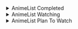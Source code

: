 <details>
    <summary align="left">AnimeList Completed</summary>
    <!-- MAL_ANIME_COMPLETED:start -->

<img height="200px" width="150px" title="5-toubun no Hanayome" src="https://cdn.myanimelist.net/images/anime/1819/97947.jpg?s=b20eecd15489b37027fc442e039ab603"> <img height="200px" width="150px" title="5-toubun no Hanayome ∬" src="https://cdn.myanimelist.net/images/anime/1775/109514.jpg?s=8659b1f06c2b4ee7d50d8bf9c433dea8"> <img height="200px" width="150px" title="Adachi to Shimamura" src="https://cdn.myanimelist.net/images/anime/1649/109056.jpg?s=08b15169790bcf7d4313c75d93522bde"> <img height="200px" width="150px" title="Arifureta Shokugyou de Sekai Saikyou" src="https://cdn.myanimelist.net/images/anime/1776/97682.jpg?s=e4083aafc6a198485dc0f40ec0981919"> <img height="200px" width="150px" title="Asagao to Kase-san." src="https://cdn.myanimelist.net/images/anime/1578/94205.jpg?s=45c7fd4ac7d795db7b91ceb34d36e7b5"> <img height="200px" width="150px" title="Bakemonogatari" src="https://cdn.myanimelist.net/images/anime/11/75274.jpg?s=9a41fef3ec70b47cd603d3495dec5735"> <img height="200px" width="150px" title="Blend S" src="https://cdn.myanimelist.net/images/anime/6/88286.jpg?s=433abf38926f5ca3fe58aa29fd7cc093"> <img height="200px" width="150px" title="Boku no Hero Academia" src="https://cdn.myanimelist.net/images/anime/10/78745.jpg?s=844d9959a2cfbc60de12c138ca2837b9"> <img height="200px" width="150px" title="Boku no Hero Academia 2nd Season" src="https://cdn.myanimelist.net/images/anime/12/85221.jpg?s=d65251d6fb3c8aea81b25cafeeea52ee"> <img height="200px" width="150px" title="Busou Shoujo Machiavellianism" src="https://cdn.myanimelist.net/images/anime/3/83995.jpg?s=719693ac8fd0d1f0cf729fc19f461af5"> <img height="200px" width="150px" title="Charlotte" src="https://cdn.myanimelist.net/images/anime/12/74683.jpg?s=b5745538e638a8d9a2ae788c66772f2d"> <img height="200px" width="150px" title="Charlotte: Tsuyoimono-tachi" src="https://cdn.myanimelist.net/images/anime/1709/98068.jpg?s=6ac52285d68e65af64bd39424990e369"> <img height="200px" width="150px" title="Cheat Kusushi no Slow Life: Isekai ni Tsukurou Drugstore" src="https://cdn.myanimelist.net/images/anime/1787/115817.jpg?s=2c686bec62f10f839bdbd406c2f50c15"> <img height="200px" width="150px" title="Citrus" src="https://cdn.myanimelist.net/images/anime/11/89985.jpg?s=7309b487f6a94d813fb479449cc7da95"> <img height="200px" width="150px" title="Date A Bullet: Dead or Bullet" src="https://cdn.myanimelist.net/images/anime/1984/108425.jpg?s=844c73fbac5df509be367baf6fd0cf4b"> <img height="200px" width="150px" title="Date A Bullet: Nightmare or Queen" src="https://cdn.myanimelist.net/images/anime/1002/108424.jpg?s=042df5edc96a2ce0403c1e7cce004652"> <img height="200px" width="150px" title="Date A Live" src="https://cdn.myanimelist.net/images/anime/13/44844.jpg?s=04daa99a641453debae5c8c46bff0e2c"> <img height="200px" width="150px" title="Date A Live II" src="https://cdn.myanimelist.net/images/anime/5/76003.jpg?s=d660622365ba8779347622c63904dee0"> <img height="200px" width="150px" title="Date A Live III" src="https://cdn.myanimelist.net/images/anime/1055/100468.jpg?s=cb65ee4740399152b1420699326b8c52"> <img height="200px" width="150px" title="Death March kara Hajimaru Isekai Kyousoukyoku" src="https://cdn.myanimelist.net/images/anime/4/88911.jpg?s=74f873b59a43a324ffc735ddef587692"> <img height="200px" width="150px" title="Domestic na Kanojo" src="https://cdn.myanimelist.net/images/anime/1021/95670.jpg?s=2db9075f215390c27e37c3ca52117136"> <img height="200px" width="150px" title="Dr. Stone" src="https://cdn.myanimelist.net/images/anime/1613/102576.jpg?s=714df8b10122b48bc88d649c2684508a"> <img height="200px" width="150px" title="Dr. Stone: Stone Wars" src="https://cdn.myanimelist.net/images/anime/1711/110614.jpg?s=2114fd5a44377f2d0c2ca3e2de428455"> <img height="200px" width="150px" title="Eromanga-sensei" src="https://cdn.myanimelist.net/images/anime/2/86468.jpg?s=6a66e1e8adb21ec08a76f70b10bbe7a8"> <img height="200px" width="150px" title="Fate/stay night" src="https://cdn.myanimelist.net/images/anime/4/30327.jpg?s=8f5c4ced9ea652842a7c052d1569a94d"> <img height="200px" width="150px" title="Fate/stay night: Unlimited Blade Works" src="https://cdn.myanimelist.net/images/anime/12/67333.jpg?s=9b3eb65e9a772a70fbd87da941d77772"> <img height="200px" width="150px" title="Fate/stay night: Unlimited Blade Works 2nd Season" src="https://cdn.myanimelist.net/images/anime/11/72863.jpg?s=1b59e6a64d78b1ab3ed6f285b0a5ce5c"> <img height="200px" width="150px" title="Fate/stay night: Unlimited Blade Works 2nd Season - Sunny Day" src="https://cdn.myanimelist.net/images/anime/4/75684.jpg?s=fa0cdc2bac0dc2696a84e7658c335dac"> <img height="200px" width="150px" title="Fate/Zero" src="https://cdn.myanimelist.net/images/anime/1887/117644.jpg?s=bedb1c317f00a4c95b7efa274522a635"> <img height="200px" width="150px" title="Fate/Zero 2nd Season" src="https://cdn.myanimelist.net/images/anime/1522/117645.jpg?s=4c1cc9e7bf2a6ccf397ae7adafb258c2"> <img height="200px" width="150px" title="Fuuka" src="https://cdn.myanimelist.net/images/anime/8/83735.jpg?s=844a40583c4c521d98f71f97e2622b34"> <img height="200px" width="150px" title="Gakusen Toshi Asterisk" src="https://cdn.myanimelist.net/images/anime/5/76034.jpg?s=528d654cd0538d2feb972d51891d4a6b"> <img height="200px" width="150px" title="Gakusen Toshi Asterisk 2nd Season" src="https://cdn.myanimelist.net/images/anime/11/79107.jpg?s=038a85387813b15879d8530795ab8f8f"> <img height="200px" width="150px" title="Gamers!" src="https://cdn.myanimelist.net/images/anime/4/86828.jpg?s=4b079c3f1ba63962d4dbc29eb80620cb"> <img height="200px" width="150px" title="Genjitsu Shugi Yuusha no Oukoku Saikenki" src="https://cdn.myanimelist.net/images/anime/1297/118764.jpg?s=4b684190e5c036953fb5dcaf3d5774bf"> <img height="200px" width="150px" title="Haiyore! Nyaruko-san" src="https://cdn.myanimelist.net/images/anime/6/49081.jpg?s=8facc6c78958c96072a127f471df6149"> <img height="200px" width="150px" title="Hanayamata" src="https://cdn.myanimelist.net/images/anime/1963/90831.jpg?s=b4b1645bbbc0f178948d860696e8e46a"> <img height="200px" width="150px" title="Hataraku Maou-sama!" src="https://cdn.myanimelist.net/images/anime/3/50177.jpg?s=535256d598af49f37e9347402388b2c9"> <img height="200px" width="150px" title="Hello World" src="https://cdn.myanimelist.net/images/anime/1147/112650.jpg?s=eb5af7c55864a0c0dfced858246e5123"> <img height="200px" width="150px" title="Hige wo Soru. Soshite Joshikousei wo Hirou." src="https://cdn.myanimelist.net/images/anime/1146/113477.jpg?s=67bbef4f5ffa602bec9bacb47c4e4861"> <img height="200px" width="150px" title="Horimiya" src="https://cdn.myanimelist.net/images/anime/1695/111486.jpg?s=09bb0aa26d6a24eaee2f2cc4b1971830"> <img height="200px" width="150px" title="Ijiranaide, Nagatoro-san" src="https://cdn.myanimelist.net/images/anime/1900/110097.jpg?s=d41ba2f8430722f17061ae4244c24049"> <img height="200px" width="150px" title="Imouto sae Ireba Ii." src="https://cdn.myanimelist.net/images/anime/10/88472.jpg?s=5cd84b8c09ae4f1e8b856e465bfaf4a3"> <img height="200px" width="150px" title="Inugami-san to Nekoyama-san" src="https://cdn.myanimelist.net/images/anime/4/61921.jpg?s=4378f5b2a1ab7032aabcd9219f8b05ca"> <img height="200px" width="150px" title="Irozuku Sekai no Ashita kara" src="https://cdn.myanimelist.net/images/anime/1424/93855.jpg?s=428b7019c7218435f1974893d20cd5e7"> <img height="200px" width="150px" title="IS: Infinite Stratos" src="https://cdn.myanimelist.net/images/anime/3/74045.jpg?s=697811a02c444d4e52f61e8cd91bcf67"> <img height="200px" width="150px" title="Isekai Maou to Shoukan Shoujo no Dorei Majutsu" src="https://cdn.myanimelist.net/images/anime/1649/93412.jpg?s=82850eb04bdb0a2c3ee66227d6b3e018"> <img height="200px" width="150px" title="Isekai Maou to Shoukan Shoujo no Dorei Majutsu Ω" src="https://cdn.myanimelist.net/images/anime/1011/113703.jpg?s=3387d5df2403b7d2f22a3535e234ec72"> <img height="200px" width="150px" title="Isekai Quartet" src="https://cdn.myanimelist.net/images/anime/1965/99667.jpg?s=bce8b19851cc7da90ee7c4699272d6bb"> <img height="200px" width="150px" title="Isekai Quartet 2" src="https://cdn.myanimelist.net/images/anime/1030/103383.jpg?s=74eebe7c83d5f8f8812a40f9b669c271"> <img height="200px" width="150px" title="Isekai wa Smartphone to Tomo ni." src="https://cdn.myanimelist.net/images/anime/7/86794.jpg?s=93ededca52d6778609b29e05db4e4546"> <img height="200px" width="150px" title="Itsudatte Bokura no Koi wa 10 cm Datta." src="https://cdn.myanimelist.net/images/anime/2/89554.jpg?s=3c0492f7dd92d04770ec70beb126c78c"> <img height="200px" width="150px" title="Jaku-Chara Tomozaki-kun" src="https://cdn.myanimelist.net/images/anime/1120/109232.jpg?s=d3e034f193e106aea21c7bb6622621a3"> <img height="200px" width="150px" title="Jujutsu Kaisen (TV)" src="https://cdn.myanimelist.net/images/anime/1171/109222.jpg?s=31d8a72519f9121c6154b9cb4e45eed1"> <img height="200px" width="150px" title="K-On!" src="https://cdn.myanimelist.net/images/anime/10/76120.jpg?s=50e4151a139ccedc2bd2d4898b5ce65e"> <img height="200px" width="150px" title="K-On! Movie" src="https://cdn.myanimelist.net/images/anime/5/76233.jpg?s=873526cd46d303fc464226a65d43a2a3"> <img height="200px" width="150px" title="K-On!!" src="https://cdn.myanimelist.net/images/anime/12/76121.jpg?s=7559882cefb114354f2614d9ae4dc996"> <img height="200px" width="150px" title="K-On!!: Keikaku!" src="https://cdn.myanimelist.net/images/anime/7/26965.jpg?s=47fa857f749c8a872ba10dfb2fa9c521"> <img height="200px" width="150px" title="Kaguya-sama wa Kokurasetai: Tensai-tachi no Renai Zunousen" src="https://cdn.myanimelist.net/images/anime/1295/106551.jpg?s=00fc498ed478611aa4320af9e8015c69"> <img height="200px" width="150px" title="Kaguya-sama wa Kokurasetai: Tensai-tachi no Renai Zunousen OVA" src="https://cdn.myanimelist.net/images/anime/1027/115055.jpg?s=460cc9703effd2dc6b0ca7ef5dda7788"> <img height="200px" width="150px" title="Kaguya-sama wa Kokurasetai? Tensai-tachi no Renai Zunousen" src="https://cdn.myanimelist.net/images/anime/1764/106659.jpg?s=9665deb49b34edcd7e6e47620b73d1b3"> <img height="200px" width="150px" title="Kaifuku Jutsushi no Yarinaoshi" src="https://cdn.myanimelist.net/images/anime/1301/110018.jpg?s=c338fab9054ef91b77f5a414184b4cae"> <img height="200px" width="150px" title="Kanojo mo Kanojo" src="https://cdn.myanimelist.net/images/anime/1713/117119.jpg?s=aa54bd74617defd801450aee849e06f5"> <img height="200px" width="150px" title="Kanojo, Okarishimasu" src="https://cdn.myanimelist.net/images/anime/1485/107693.jpg?s=34e510c2c89cedeb2c0b1d2acd62c6c2"> <img height="200px" width="150px" title="Kenja no Mago" src="https://cdn.myanimelist.net/images/anime/1261/100452.jpg?s=ec543ce51a43ea85562254dae66c3ede"> <img height="200px" width="150px" title="Kimi no Na wa." src="https://cdn.myanimelist.net/images/anime/5/87048.jpg?s=6229957bf0186372369774708d38e1c8"> <img height="200px" width="150px" title="Kishuku Gakkou no Juliet" src="https://cdn.myanimelist.net/images/anime/1908/93416.jpg?s=486ac665e7e28b935059e0f189fdf205"> <img height="200px" width="150px" title="Kiss x Sis (TV)" src="https://cdn.myanimelist.net/images/anime/1660/121553.jpg?s=f9c4a7fa751051fe16e684cb46ce762d"> <img height="200px" width="150px" title="Kizumonogatari I: Tekketsu-hen" src="https://cdn.myanimelist.net/images/anime/1783/112810.jpg?s=691baf71e4b74e317b354bf62d840f49"> <img height="200px" width="150px" title="Kizumonogatari II: Nekketsu-hen" src="https://cdn.myanimelist.net/images/anime/1981/112812.jpg?s=82c7fa29eae89f1c5bdb1994f6a017da"> <img height="200px" width="150px" title="Kizumonogatari III: Reiketsu-hen" src="https://cdn.myanimelist.net/images/anime/1084/112813.jpg?s=855a4e6366a3a9b892eaafb6c4c5158d"> <img height="200px" width="150px" title="Koe no Katachi" src="https://cdn.myanimelist.net/images/anime/1122/96435.jpg?s=93a12868f53676988803e1d1cd22f1d2"> <img height="200px" width="150px" title="Koi to Uso" src="https://cdn.myanimelist.net/images/anime/5/86663.jpg?s=696ef4f8fc2e4b728a198b2d19d52c32"> <img height="200px" width="150px" title="Koi to Uso: Isshou no Koi/Koi no Kimochi" src="https://cdn.myanimelist.net/images/anime/1414/100837.jpg?s=fb1d5a6268938c3064ebedacb4c9ffb3"> <img height="200px" width="150px" title="Koi to Yobu ni wa Kimochi Warui" src="https://cdn.myanimelist.net/images/anime/1519/110527.jpg?s=b6b609bff8d5bb4e07c6cf0cbbd849a5"> <img height="200px" width="150px" title="Kokoro Connect" src="https://cdn.myanimelist.net/images/anime/2/39665.jpg?s=99eda60f6f9ef7c2137d0ac207be6325"> <img height="200px" width="150px" title="Kono Subarashii Sekai ni Shukufuku wo!" src="https://cdn.myanimelist.net/images/anime/8/77831.jpg?s=0128b83f778a3e0fcdece36f6a95a0af"> <img height="200px" width="150px" title="Kono Subarashii Sekai ni Shukufuku wo! 2" src="https://cdn.myanimelist.net/images/anime/2/83188.jpg?s=b5335b435a1e7602aec579b7444a79f4"> <img height="200px" width="150px" title="Kono Subarashii Sekai ni Shukufuku wo! Movie: Kurenai Densetsu" src="https://cdn.myanimelist.net/images/anime/1638/119321.jpg?s=754b6816d9339c8104e9d3f7f957494a"> <img height="200px" width="150px" title="Kyoukai no Kanata" src="https://cdn.myanimelist.net/images/anime/3/85468.jpg?s=edff74399086c4b64345a168f5437333"> <img height="200px" width="150px" title="Kyuukyoku Shinka shita Full Dive RPG ga Genjitsu yori mo Kusoge Dattara" src="https://cdn.myanimelist.net/images/anime/1357/113277.jpg?s=27f718f11a1719d5c6981b3023f0af26"> <img height="200px" width="150px" title="Love Live! School Idol Project" src="https://cdn.myanimelist.net/images/anime/11/56849.jpg?s=69618af444198a9fca856a2d099ac77f"> <img height="200px" width="150px" title="Mahou Sensou" src="https://cdn.myanimelist.net/images/anime/3/58103.jpg?s=2b95b1d0ceee3458d013ac9f43fe3d98"> <img height="200px" width="150px" title="Mahouka Koukou no Rettousei" src="https://cdn.myanimelist.net/images/anime/11/61039.jpg?s=25b3c93a7a0422ccff8ae38166733ae8"> <img height="200px" width="150px" title="Mahouka Koukou no Rettousei Movie: Hoshi wo Yobu Shoujo" src="https://cdn.myanimelist.net/images/anime/8/85524.jpg?s=f0f7651eb4548254f0f635cd25cd7b2a"> <img height="200px" width="150px" title="Mahouka Koukou no Rettousei: Raihousha-hen" src="https://cdn.myanimelist.net/images/anime/1322/114329.jpg?s=b9b786ddb679e07e80f5877f790a6452"> <img height="200px" width="150px" title="Mahouka Koukou no Rettousei: Tsuioku-hen" src="https://cdn.myanimelist.net/images/anime/1847/120234.jpg?s=2501e4bf7ce83e4dd4ec8638dc998754"> <img height="200px" width="150px" title="Mahouka Koukou no Yuutousei" src="https://cdn.myanimelist.net/images/anime/1719/116262.jpg?s=d9df3cf9e11737fd346e6bb8ab49dd39"> <img height="200px" width="150px" title="Majo no Tabitabi" src="https://cdn.myanimelist.net/images/anime/1802/108501.jpg?s=5eab9cb4a7e5f51cf9ef91f9d3127a6f"> <img height="200px" width="150px" title="Manaria Friends" src="https://cdn.myanimelist.net/images/anime/1590/111673.jpg?s=77b09390c1cbb264c0a34d39dbe1863a"> <img height="200px" width="150px" title="Maou Gakuin no Futekigousha: Shijou Saikyou no Maou no Shiso, Tensei shite Shison-tachi no Gakkou e Kayou" src="https://cdn.myanimelist.net/images/anime/1126/108573.jpg?s=2ad43dc0c689869459099eacd834d188"> <img height="200px" width="150px" title="Masamune-kun no Revenge" src="https://cdn.myanimelist.net/images/anime/12/83709.jpg?s=90f945e3f089fa3843b16483707f8d15"> <img height="200px" width="150px" title="Masamune-kun no Revenge OVA" src="https://cdn.myanimelist.net/images/anime/1062/92517.jpg?s=68bc428368098648628ffb90e7008d79"> <img height="200px" width="150px" title="Mashiro no Oto" src="https://cdn.myanimelist.net/images/anime/1841/111554.jpg?s=1495f881b2b881548d20a57221648b03"> <img height="200px" width="150px" title="Megami-ryou no Ryoubo-kun." src="https://cdn.myanimelist.net/images/anime/1436/116410.jpg?s=a6e5803121dee049c9a994d633a05792"> <img height="200px" width="150px" title="Mieruko-chan" src="https://cdn.myanimelist.net/images/anime/1277/117155.jpg?s=7a2f7a30f88ba63cf8e593ae580b66a4"> <img height="200px" width="150px" title="Mondaiji-tachi ga Isekai kara Kuru Sou Desu yo?" src="https://cdn.myanimelist.net/images/anime/12/43369.jpg?s=1d29194ebf2fb88f0931b5cd2bcbf06c"> <img height="200px" width="150px" title="Monogatari Series: Second Season" src="https://cdn.myanimelist.net/images/anime/1807/121534.jpg?s=8a02967fbaeb378b57e0d6470296cecf"> <img height="200px" width="150px" title="Mushoku Tensei: Isekai Ittara Honki Dasu" src="https://cdn.myanimelist.net/images/anime/1530/117776.jpg?s=2c0d611bea033f393998793b9dca7732"> <img height="200px" width="150px" title="Mushoku Tensei: Isekai Ittara Honki Dasu Part 2" src="https://cdn.myanimelist.net/images/anime/1028/117777.jpg?s=11ea6e47d314fb746abb706e0692d468"> <img height="200px" width="150px" title="Nekomonogatari: Kuro" src="https://cdn.myanimelist.net/images/anime/1170/121597.jpg?s=cea2186c483e036381476f487e021609"> <img height="200px" width="150px" title="Nisekoi" src="https://cdn.myanimelist.net/images/anime/13/75587.jpg?s=d55218dc232e0441212fb11c69b72468"> <img height="200px" width="150px" title="No Game No Life" src="https://cdn.myanimelist.net/images/anime/1074/111944.jpg?s=47dc6b0ee368ca7e7894f0ab592582b4"> <img height="200px" width="150px" title="No Game No Life: Zero" src="https://cdn.myanimelist.net/images/anime/1085/90759.jpg?s=d5fa254f94396ca739dfd172732d5415"> <img height="200px" width="150px" title="Non Non Biyori" src="https://cdn.myanimelist.net/images/anime/2/51581.jpg?s=529fd7c232635ceec9d6f9382a214402"> <img height="200px" width="150px" title="Non Non Biyori Repeat" src="https://cdn.myanimelist.net/images/anime/9/75105.jpg?s=b10fed0bb90381af34df101be1a16aed"> <img height="200px" width="150px" title="Noragami" src="https://cdn.myanimelist.net/images/anime/9/77809.jpg?s=a8bcf4c81410ca778cdb6fb77d4d7b2c"> <img height="200px" width="150px" title="Noragami Aragoto" src="https://cdn.myanimelist.net/images/anime/1689/94850.jpg?s=88700039b69ad2c0d0e3640eaa9be370"> <img height="200px" width="150px" title="One Punch Man" src="https://cdn.myanimelist.net/images/anime/12/76049.jpg?s=8a6af524cfe586d8c6099dbbf2803294"> <img height="200px" width="150px" title="One Punch Man 2nd Season" src="https://cdn.myanimelist.net/images/anime/1247/122044.jpg?s=31b16e1e6d08a1e520dedf77f525bd03"> <img height="200px" width="150px" title="Ore dake Haireru Kakushi Dungeon" src="https://cdn.myanimelist.net/images/anime/1988/115708.jpg?s=36c72942c7fa1cb107367baf4e2d6d8a"> <img height="200px" width="150px" title="Ore no Imouto ga Konnani Kawaii Wake ga Nai" src="https://cdn.myanimelist.net/images/anime/8/24875.jpg?s=182f645bf88c50cd1e30b6c1df62ef24"> <img height="200px" width="150px" title="Ore no Imouto ga Konnani Kawaii Wake ga Nai Specials" src="https://cdn.myanimelist.net/images/anime/8/29734.jpg?s=2e47048ae99050175a5e91f53edd8dd1"> <img height="200px" width="150px" title="Ore no Imouto ga Konnani Kawaii Wake ga Nai. Specials" src="https://cdn.myanimelist.net/images/anime/9/51167.jpg?s=0974cf45467268db0372daf10bcf4b31"> <img height="200px" width="150px" title="Ore no Kanojo to Osananajimi ga Shuraba Sugiru" src="https://cdn.myanimelist.net/images/anime/13/44187.jpg?s=2722df654bc5a902bbf1a15ea1bdc56d"> <img height="200px" width="150px" title="Ore no Nounai Sentakushi ga, Gakuen Love Comedy wo Zenryoku de Jama Shiteiru" src="https://cdn.myanimelist.net/images/anime/10/53235.jpg?s=70b5eda7f1944a4d8fe5bf36fd479f0a"> <img height="200px" width="150px" title="Ore no Nounai Sentakushi ga, Gakuen Love Comedy wo Zenryoku de Jama Shiteiru OVA" src="https://cdn.myanimelist.net/images/anime/1464/112501.jpg?s=e57e2b0dc9a613a229a2440f97e55811"> <img height="200px" width="150px" title="Osananajimi ga Zettai ni Makenai Love Comedy" src="https://cdn.myanimelist.net/images/anime/1111/113327.jpg?s=7891d7b3dbf137c83cf84d1e6e421843"> <img height="200px" width="150px" title="Outbreak Company" src="https://cdn.myanimelist.net/images/anime/7/54343.jpg?s=06b057860b5cb00d232d731f87a0918b"> <img height="200px" width="150px" title="Overlord" src="https://cdn.myanimelist.net/images/anime/7/88019.jpg?s=2905d5abbd69b8a2c88c6df020d1cd7a"> <img height="200px" width="150px" title="Overlord II" src="https://cdn.myanimelist.net/images/anime/1212/113415.jpg?s=04b0ad527303539d8eee03d616f7cae9"> <img height="200px" width="150px" title="Peach Boy Riverside" src="https://cdn.myanimelist.net/images/anime/1535/115023.jpg?s=18f81389114c4ff1081081facd3bafe5"> <img height="200px" width="150px" title="Rakudai Kishi no Cavalry" src="https://cdn.myanimelist.net/images/anime/9/76493.jpg?s=7135eec624e9652fa344076a292c3d03"> <img height="200px" width="150px" title="Re:Zero kara Hajimeru Isekai Seikatsu" src="https://cdn.myanimelist.net/images/anime/11/79410.jpg?s=db92aa64962c8107387a6749cfe7b0cf"> <img height="200px" width="150px" title="Re:Zero kara Hajimeru Isekai Seikatsu 2nd Season" src="https://cdn.myanimelist.net/images/anime/1444/108005.jpg?s=bcdd80b1fdb73d64a036c1bad8558ac1"> <img height="200px" width="150px" title="Re:Zero kara Hajimeru Isekai Seikatsu 2nd Season Part 2" src="https://cdn.myanimelist.net/images/anime/1724/117421.jpg?s=f6e5a251f2ca172a135ef1194458a1e6"> <img height="200px" width="150px" title="Rikei ga Koi ni Ochita no de Shoumei shitemita." src="https://cdn.myanimelist.net/images/anime/1432/103533.jpg?s=d82926feab8b165943b6a161a6dc2e10"> <img height="200px" width="150px" title="Rokudenashi Majutsu Koushi to Akashic Records" src="https://cdn.myanimelist.net/images/anime/8/85593.jpg?s=29aa75226c31f9a7c3cd29acf17378cb"> <img height="200px" width="150px" title="Saenai Heroine no Sodatekata" src="https://cdn.myanimelist.net/images/anime/7/68783.jpg?s=1fd44ce77a7d50093580d282670de904"> <img height="200px" width="150px" title="Saenai Heroine no Sodatekata ♭" src="https://cdn.myanimelist.net/images/anime/2/84797.jpg?s=c38f15efa52e68a002acbe306a9a4928"> <img height="200px" width="150px" title="Saenai Heroine no Sodatekata Fine" src="https://cdn.myanimelist.net/images/anime/1671/111411.jpg?s=1c1d011a398b68353b3cd4b9c998b97e"> <img height="200px" width="150px" title="Saenai Heroine no Sodatekata: Ai to Seishun no Service-kai" src="https://cdn.myanimelist.net/images/anime/6/70493.jpg?s=3029afc417c1cb41d8cd096647f92f63"> <img height="200px" width="150px" title="Sakura Trick" src="https://cdn.myanimelist.net/images/anime/2/56189.jpg?s=123353a3f2914e8b286b7e5695857d93"> <img height="200px" width="150px" title="Sakura-sou no Pet na Kanojo" src="https://cdn.myanimelist.net/images/anime/4/43643.jpg?s=4082d6cd01ab375b62de7b72caa0b252"> <img height="200px" width="150px" title="Seijo no Maryoku wa Bannou Desu" src="https://cdn.myanimelist.net/images/anime/1947/114235.jpg?s=3e5261e4c25ce30dc43ded58876f48f7"> <img height="200px" width="150px" title="Seirei Gensouki" src="https://cdn.myanimelist.net/images/anime/1836/116060.jpg?s=119abbf76778676e8395b7a32bfccd0e"> <img height="200px" width="150px" title="Seishun Buta Yarou wa Bunny Girl Senpai no Yume wo Minai" src="https://cdn.myanimelist.net/images/anime/1301/93586.jpg?s=c5816f00664086dd8c815a1d79cafa4f"> <img height="200px" width="150px" title="Seishun Buta Yarou wa Yumemiru Shoujo no Yume wo Minai" src="https://cdn.myanimelist.net/images/anime/1613/102179.jpg?s=4caf2ddc8dc918652c81a4d734f961cb"> <img height="200px" width="150px" title="Sekai Saikou no Ansatsusha, Isekai Kizoku ni Tensei suru" src="https://cdn.myanimelist.net/images/anime/1928/117620.jpg?s=8097f7e7332635a9c6deedc426c491cc"> <img height="200px" width="150px" title="Sentouin, Hakenshimasu!" src="https://cdn.myanimelist.net/images/anime/1444/115118.jpg?s=ce391ad6c756c5ec77b4c9a66e4d414b"> <img height="200px" width="150px" title="Seven Knights Revolution: Eiyuu no Keishousha" src="https://cdn.myanimelist.net/images/anime/1079/114017.jpg?s=f81ee2806703b97c6e4a1314365e55a6"> <img height="200px" width="150px" title="Shelter (Music)" src="https://cdn.myanimelist.net/images/anime/5/82388.jpg?s=4cc97eb37325be86649383440547ff40"> <img height="200px" width="150px" title="Shigatsu wa Kimi no Uso" src="https://cdn.myanimelist.net/images/anime/3/67177.jpg?s=231dde11a032b516258cc53e9c9adcd7"> <img height="200px" width="150px" title="Shin no Nakama ja Nai to Yuusha no Party wo Oidasareta node, Henkyou de Slow Life suru Koto ni Shimashita" src="https://cdn.myanimelist.net/images/anime/1723/117854.jpg?s=fe6004f129a34f0ee1ba3e1c2eff09c5"> <img height="200px" width="150px" title="Shingeki no Kyojin" src="https://cdn.myanimelist.net/images/anime/10/47347.jpg?s=0c5745fd0b1559ebf88af1c403b4e288"> <img height="200px" width="150px" title="Shingeki no Kyojin Season 2" src="https://cdn.myanimelist.net/images/anime/4/84177.jpg?s=734c3745263da83f97200b61cd9c173f"> <img height="200px" width="150px" title="Shingeki no Kyojin Season 3 Part 2" src="https://cdn.myanimelist.net/images/anime/1517/100633.jpg?s=ffa3499b40efc73e5372e2783f84ea3f"> <img height="200px" width="150px" title="Shingeki no Kyojin: The Final Season" src="https://cdn.myanimelist.net/images/anime/1000/110531.jpg?s=cfe99c0cc7a3b3c1cde9f884b7c94e64"> <img height="200px" width="150px" title="Shinka no Mi: Shiranai Uchi ni Kachigumi Jinsei" src="https://cdn.myanimelist.net/images/anime/1537/117590.jpg?s=ff853d3742b9563cb72c54a17f332696"> <img height="200px" width="150px" title="Shoujo Sect" src="https://cdn.myanimelist.net/images/anime/1088/116195.jpg?s=1ce3dd8b44858fb64e2041f4e3de17a2"> <img height="200px" width="150px" title="Shuudengo, Capsule Hotel de, Joushi ni Binetsu Tsutawaru Yoru." src="https://cdn.myanimelist.net/images/anime/1418/93509.jpg?s=db1785469dba17f671028c398da6a141"> <img height="200px" width="150px" title="Shuumatsu Nani Shitemasu ka? Isogashii Desu ka? Sukutte Moratte Ii Desu ka?" src="https://cdn.myanimelist.net/images/anime/4/85260.jpg?s=730a42ad6d970601fee8329d87df03fe"> <img height="200px" width="150px" title="Slime Taoshite 300-nen, Shiranai Uchi ni Level Max ni Nattemashita" src="https://cdn.myanimelist.net/images/anime/1641/113723.jpg?s=ec82dd5087dd9ae7820dc30ce0670a09"> <img height="200px" width="150px" title="SSSS.Dynazenon" src="https://cdn.myanimelist.net/images/anime/1880/113766.jpg?s=757ab46a9cd078b2b7176c4e020a163b"> <img height="200px" width="150px" title="Steins;Gate" src="https://cdn.myanimelist.net/images/anime/5/73199.jpg?s=f8f4023de4029b63863eae5974b3a997"> <img height="200px" width="150px" title="Steins;Gate 0" src="https://cdn.myanimelist.net/images/anime/1375/93521.jpg?s=2cc439b457bcb5ca6ffc87c1eb27912b"> <img height="200px" width="150px" title="Strike the Blood" src="https://cdn.myanimelist.net/images/anime/5/56163.jpg?s=bf3805687f82b623f0a8c326661dd20a"> <img height="200px" width="150px" title="Strike the Blood II" src="https://cdn.myanimelist.net/images/anime/1600/111675.jpg?s=35d27887b947473ff4800e3717d56bf8"> <img height="200px" width="150px" title="Strike the Blood III" src="https://cdn.myanimelist.net/images/anime/1768/111676.jpg?s=465b8831a0dbca6bfdb665535bae3822"> <img height="200px" width="150px" title="Strike the Blood IV" src="https://cdn.myanimelist.net/images/anime/1692/116875.jpg?s=1bc1f9aaf0a50d9bde7c19929eeb14cd"> <img height="200px" width="150px" title="Sword Art Online" src="https://cdn.myanimelist.net/images/anime/11/39717.jpg?s=55f88992df908bdcb872db3a398aea49"> <img height="200px" width="150px" title="Sword Art Online II" src="https://cdn.myanimelist.net/images/anime/11/65185.jpg?s=28618c755859c68b83924038705bf899"> <img height="200px" width="150px" title="Sword Art Online: Alicization - War of Underworld" src="https://cdn.myanimelist.net/images/anime/1630/103417.jpg?s=8d911babfbbed9424de686be56410915"> <img height="200px" width="150px" title="Tada-kun wa Koi wo Shinai" src="https://cdn.myanimelist.net/images/anime/1446/91841.jpg?s=436cb46d94141463f75bbeb589dabc7d"> <img height="200px" width="150px" title="Takt Op. Destiny" src="https://cdn.myanimelist.net/images/anime/1449/117797.jpg?s=452a63975776c898afcc62776441e129"> <img height="200px" width="150px" title="Tantei wa Mou, Shindeiru." src="https://cdn.myanimelist.net/images/anime/1843/115815.jpg?s=1d58ea206a73f9dd7849f68aa1c75793"> <img height="200px" width="150px" title="Tate no Yuusha no Nariagari" src="https://cdn.myanimelist.net/images/anime/1490/101365.jpg?s=a86cf7ae62762116809daa3576131d03"> <img height="200px" width="150px" title="Tatoeba Last Dungeon Mae no Mura no Shounen ga Joban no Machi de Kurasu Youna Monogatari" src="https://cdn.myanimelist.net/images/anime/1512/111549.jpg?s=acd41fe3f58f47387daec587db0eb324"> <img height="200px" width="150px" title="Tensei shitara Slime Datta Ken" src="https://cdn.myanimelist.net/images/anime/1694/93337.jpg?s=ca23d7e95ab644aa4af484a16b9c185e"> <img height="200px" width="150px" title="Tensei shitara Slime Datta Ken 2nd Season" src="https://cdn.myanimelist.net/images/anime/1271/109841.jpg?s=d36399369db71b2828e6c30fde9b7d37"> <img height="200px" width="150px" title="Tensei shitara Slime Datta Ken 2nd Season Part 2" src="https://cdn.myanimelist.net/images/anime/1033/118296.jpg?s=28c822c79ba10c9a4eccfc831ce56c7f"> <img height="200px" width="150px" title="Tokyo Autumn Session" src="https://cdn.myanimelist.net/images/anime/1685/105598.jpg?s=8028a9481e68ef77d3ed3c0d36059a4d"> <img height="200px" width="150px" title="Tonikaku Kawaii" src="https://cdn.myanimelist.net/images/anime/1613/108722.jpg?s=9a04f38896ee227c16a5f11ac5ea5f50"> <img height="200px" width="150px" title="Tonikaku Kawaii: Kaisou" src="https://cdn.myanimelist.net/images/anime/1980/110984.jpg?s=204aeca014462691c7628b85895a0e0d"> <img height="200px" width="150px" title="Trinity Seven" src="https://cdn.myanimelist.net/images/anime/12/67795.jpg?s=420feb1669ee030ca48bef01da997091"> <img height="200px" width="150px" title="Trinity Seven: Nanatsu no Taizai to Nana Madoushi" src="https://cdn.myanimelist.net/images/anime/3/74066.jpg?s=4071c3fd7d99ff9f254fb31dc5bc577e"> <img height="200px" width="150px" title="Tsuki ga Michibiku Isekai Douchuu" src="https://cdn.myanimelist.net/images/anime/1950/116474.jpg?s=de87fe2c1664dba7c4558e0446584048"> <img height="200px" width="150px" title="Tsuki to Laika to Nosferatu" src="https://cdn.myanimelist.net/images/anime/1393/118374.jpg?s=f06854db565d95f4718b28fb4608e0d4"> <img height="200px" width="150px" title="Urasekai Picnic" src="https://cdn.myanimelist.net/images/anime/1494/111515.jpg?s=f600b1348493edc9d72800b06d628bae"> <img height="200px" width="150px" title="Vivy: Fluorite Eye's Song" src="https://cdn.myanimelist.net/images/anime/1637/115052.jpg?s=6c6a9a5f138e3a771900230b30dc7532"> <img height="200px" width="150px" title="Watashi ni Tenshi ga Maiorita!" src="https://cdn.myanimelist.net/images/anime/1778/100470.jpg?s=df1eb44131c862463c58cdf40db32113"> <img height="200px" width="150px" title="Wotaku ni Koi wa Muzukashii" src="https://cdn.myanimelist.net/images/anime/1864/93518.jpg?s=04b1108696630d01b2eb9a84f89c9c7f"> <img height="200px" width="150px" title="Yagate Kimi ni Naru" src="https://cdn.myanimelist.net/images/anime/1783/96153.jpg?s=c273e701423ea180f601ddf024b2c6ec"> <img height="200px" width="150px" title="Yahari Ore no Seishun Love Comedy wa Machigatteiru." src="https://cdn.myanimelist.net/images/anime/1786/120117.jpg?s=df260e70167afdeed0cc3f40ca5b9492"> <img height="200px" width="150px" title="Yahari Ore no Seishun Love Comedy wa Machigatteiru. Kan" src="https://cdn.myanimelist.net/images/anime/1958/107912.jpg?s=2a39157c890c71842124525919cec8ce"> <img height="200px" width="150px" title="Yahari Ore no Seishun Love Comedy wa Machigatteiru. Zoku" src="https://cdn.myanimelist.net/images/anime/11/75376.jpg?s=f8db3fbde0848f6200f4826d99df69fc"> <img height="200px" width="150px" title="Yahari Ore no Seishun Love Comedy wa Machigatteiru. Zoku OVA" src="https://cdn.myanimelist.net/images/anime/13/84052.jpg?s=942e467dd788527b1e1a21c09ac01b7b"> <img height="200px" width="150px" title="Yamada-kun to 7-nin no Majo (TV)" src="https://cdn.myanimelist.net/images/anime/2/73700.jpg?s=a155a2e075df1c241c3d8dd59a4a5898"> <img height="200px" width="150px" title="Youjo Senki" src="https://cdn.myanimelist.net/images/anime/5/82890.jpg?s=b64f06c15c2eaa9d8717494e4b30138d"> <img height="200px" width="150px" title="Youkoso Jitsuryoku Shijou Shugi no Kyoushitsu e (TV)" src="https://cdn.myanimelist.net/images/anime/5/86830.jpg?s=b4f4f8a7a3e05334c6b1e46a4f13d850"> <img height="200px" width="150px" title="Yuru Camp△ Season 2" src="https://cdn.myanimelist.net/images/anime/1255/110636.jpg?s=7b2762cd4e39f3b975d9efa53e96a642">

<!-- MAL_ANIME_COMPLETED:end -->
</details>

<details>
    <summary align="left">AnimeList Watching</summary>
    <!-- MAL_ANIME_WATCHING:start -->

<img height="200px" width="150px" title="Daitoshokan no Hitsujikai" src="https://cdn.myanimelist.net/images/anime/9/75230.jpg?s=8df3923f3e8c808ce63b3f9dfb88d338"> <img height="200px" width="150px" title="Genjitsu Shugi Yuusha no Oukoku Saikenki Part 2" src="https://cdn.myanimelist.net/images/anime/1088/120068.jpg?s=a05eb7cad967a283894a4748a883133d"> <img height="200px" width="150px" title="Shuumatsu no Harem" src="https://cdn.myanimelist.net/images/anime/1491/117296.jpg?s=4e4737581cc951ff3ffd33dc457e9130"> <img height="200px" width="150px" title="Tensai Ouji no Akaji Kokka Saisei Jutsu" src="https://cdn.myanimelist.net/images/anime/1263/119511.jpg?s=6f2ae5e436230a6e66c19e746bd9b4fe">

<!-- MAL_ANIME_WATCHING:end -->
</details>

<details>
    <summary align="left">AnimeList Plan To Watch</summary>
    <!-- MAL_ANIME_PTW:start -->

<img height="200px" width="150px" title="86 Part 2" src="https://cdn.myanimelist.net/images/anime/1321/117508.jpg?s=acffaeec0b998e5bc836b55b2fe73456"> <img height="200px" width="150px" title="Arifureta Shokugyou de Sekai Saikyou 2nd Season" src="https://cdn.myanimelist.net/images/anime/1877/119668.jpg?s=b0a58a0102635e03b419029edf2d51cf"> <img height="200px" width="150px" title="Boku no Hero Academia 5th Season" src="https://cdn.myanimelist.net/images/anime/1911/113611.jpg?s=0dd15fed60fd27b38532a8a43ffdc511"> <img height="200px" width="150px" title="Date A Live IV" src="https://cdn.myanimelist.net/images/anime/1368/121281.jpg?s=188e76237e371d17c9cb9d3ef9b8ffdf"> <img height="200px" width="150px" title="Flip Flappers" src="https://cdn.myanimelist.net/images/anime/4/82292.jpg?s=a1d4bf28189c9f766c6606dbc4ae2ee0"> <img height="200px" width="150px" title="Gridman x Dynazenon" src="https://cdn.myanimelist.net/images/anime/1486/120060.jpg?s=a792239bf1e5ba21da311652a7de314a"> <img height="200px" width="150px" title="Happy Sugar Life" src="https://cdn.myanimelist.net/images/anime/1386/103920.jpg?s=d53c2e5946b9cfcde49db0da890b64bd"> <img height="200px" width="150px" title="Hataraku Maou-sama! 2nd Season" src="https://cdn.myanimelist.net/images/anime/1543/120053.jpg?s=4ece6531d42bc9c11bac641163948490"> <img height="200px" width="150px" title="Hentai Ouji to Warawanai Neko." src="https://cdn.myanimelist.net/images/anime/3/75788.jpg?s=bfec1bcaeca7c8071cefb74d57a77e4a"> <img height="200px" width="150px" title="Isekai Quartet Movie: Another World" src="https://cdn.myanimelist.net/images/anime/1222/122000.jpg?s=d7569371a81fd6dc79c4285db056d7e1"> <img height="200px" width="150px" title="Kaguya-sama wa Kokurasetai: Ultra Romantic" src="https://cdn.myanimelist.net/images/anime/1430/118919.jpg?s=f5f725742e9dc424d277a1c67006a481"> <img height="200px" width="150px" title="Kanojo, Okarishimasu 2nd Season" src="https://cdn.myanimelist.net/images/anime/1427/120522.jpg?s=72f9222c51f72986c7e24adca6abbda4"> <img height="200px" width="150px" title="Karakai Jouzu no Takagi-san 3" src="https://cdn.myanimelist.net/images/anime/1861/120361.jpg?s=b61dcb0ad5880e97987cb7d31e7ba601"> <img height="200px" width="150px" title="Kimetsu no Yaiba" src="https://cdn.myanimelist.net/images/anime/1286/99889.jpg?s=df53be1440a076de57fda204bba4de60"> <img height="200px" width="150px" title="Komi-san wa, Comyushou desu." src="https://cdn.myanimelist.net/images/anime/1899/117237.jpg?s=1ae3e5a7671ca90a21a816e207796484"> <img height="200px" width="150px" title="Love Live! Nijigasaki Gakuen School Idol Doukoukai" src="https://cdn.myanimelist.net/images/anime/1393/109203.jpg?s=c26e1edc8cd125fbbfc6dede542a8fea"> <img height="200px" width="150px" title="Made in Abyss" src="https://cdn.myanimelist.net/images/anime/6/86733.jpg?s=f925034fd328f06efe25bf60410345b0"> <img height="200px" width="150px" title="Mahou Shoujo Madoka★Magica" src="https://cdn.myanimelist.net/images/anime/11/55225.jpg?s=da8970eb43d1d680cef07f4fad60b84b"> <img height="200px" width="150px" title="Mahouka Koukou no Rettousei (Zoku-hen)" src="https://cdn.myanimelist.net/images/anime/1639/120309.jpg?s=5c6dc8248937758caec283562b2a4402"> <img height="200px" width="150px" title="Maou Gakuin no Futekigousha: Shijou Saikyou no Maou no Shiso, Tensei shite Shison-tachi no Gakkou e Kayou 2nd Season" src="https://cdn.myanimelist.net/images/anime/1790/114281.jpg?s=9d5fb0e36ec2a4e2242cc2974de6c10f"> <img height="200px" width="150px" title="Nakitai Watashi wa Neko wo Kaburu" src="https://cdn.myanimelist.net/images/anime/1045/106389.jpg?s=9d82bb33de5141121ad76fe4877978e6"> <img height="200px" width="150px" title="Otome Game no Hametsu Flag shika Nai Akuyaku Reijou ni Tensei shiteshimatta... X" src="https://cdn.myanimelist.net/images/anime/1088/116439.jpg?s=80315dbe72da538fafa355676949fdd4"> <img height="200px" width="150px" title="Overlord III" src="https://cdn.myanimelist.net/images/anime/1511/93473.jpg?s=8197d01395c3447c6450a419f85a8140"> <img height="200px" width="150px" title="Overlord IV" src="https://cdn.myanimelist.net/images/anime/1530/120110.jpg?s=4b8254e49c8ed1de4fe024945b87b44b"> <img height="200px" width="150px" title="Renai Boukun" src="https://cdn.myanimelist.net/images/anime/9/84266.jpg?s=fcfcc5cfd929cb250519d0e7e0021e89"> <img height="200px" width="150px" title="Rikei ga Koi ni Ochita no de Shoumei shitemita. Heart" src="https://cdn.myanimelist.net/images/anime/1109/118948.jpg?s=a0e78cc8f6b51c34a6198cd424d46363"> <img height="200px" width="150px" title="Scarlet Nexus" src="https://cdn.myanimelist.net/images/anime/1314/116004.jpg?s=067eefb4c79738f4d3964eb3945fae84"> <img height="200px" width="150px" title="Seirei Gensouki 2nd Season" src="https://cdn.myanimelist.net/images/anime/1443/119231.jpg?s=985c03f6e61513e37647ed8d35878114"> <img height="200px" width="150px" title="Seishun Buta Yarou wa Bunny Girl Senpai no Yume wo Minai Picture Drama" src="https://cdn.myanimelist.net/images/anime/1315/99597.jpg?s=ac0275cc7c1c47d80c04e31d0c51c51f"> <img height="200px" width="150px" title="Seitokai Yakuindomo" src="https://cdn.myanimelist.net/images/anime/4/75550.jpg?s=83c76adb966cfae371d434b2d5caf137"> <img height="200px" width="150px" title="Shingeki no Kyojin: The Final Season Part 2" src="https://cdn.myanimelist.net/images/anime/1948/120625.jpg?s=50540c1fe697b6e87c6064536a66cb19"> <img height="200px" width="150px" title="Slime Taoshite 300-nen, Shiranai Uchi ni Level Max ni Nattemashita 2nd Season" src="https://cdn.myanimelist.net/images/anime/1285/120344.jpg?s=8a12b5cab883bce12c249da91a95c977"> <img height="200px" width="150px" title="SSSS.Gridman" src="https://cdn.myanimelist.net/images/anime/1973/95616.jpg?s=da21aeda1277a0eb5aba2f76cc610163"> <img height="200px" width="150px" title="Suki ni Naru Sono Shunkan wo.: Kokuhaku Jikkou Iinkai" src="https://cdn.myanimelist.net/images/anime/12/87065.jpg?s=8d5cdd2b2ae9c260282fcce9521944bc"> <img height="200px" width="150px" title="Tamako Market" src="https://cdn.myanimelist.net/images/anime/6/79594.jpg?s=db612de9c97496a6a83b402ac7fae790"> <img height="200px" width="150px" title="Tate no Yuusha no Nariagari Season 2" src="https://cdn.myanimelist.net/images/anime/1143/121873.jpg?s=dc6f945ff0b50e0cf6d3075be8aeded7"> <img height="200px" width="150px" title="Tate no Yuusha no Nariagari Season 3" src="https://cdn.myanimelist.net/images/anime/1406/104631.jpg?s=f76ef17290145f19ebc3b9a38b7181eb"> <img height="200px" width="150px" title="Tonikaku Kawaii 2nd Season" src="https://cdn.myanimelist.net/images/anime/1239/119262.jpg?s=0a6d3878f57bf7071f040d0f7c18a9a9"> <img height="200px" width="150px" title="Vanitas no Karte" src="https://cdn.myanimelist.net/images/anime/1401/118483.jpg?s=c5fe041d0e84bbea31582a49463a2895"> <img height="200px" width="150px" title="Yahari Ore no Seishun Love Comedy wa Machigatteiru. Kan OVA" src="https://cdn.myanimelist.net/images/anime/1360/111228.jpg?s=d6efdfe394ab1f17644aee1d25ca82af"> <img height="200px" width="150px" title="Yuru Yuri" src="https://cdn.myanimelist.net/images/anime/12/75173.jpg?s=5872b152937abaa69476c81ed7f85a45"> <img height="200px" width="150px" title="Yuru Yuri Nachuyachumi!" src="https://cdn.myanimelist.net/images/anime/2/73281.jpg?s=a7961e5fefd294b1e5c2cb705fa037a6"> <img height="200px" width="150px" title="Yuru Yuri San☆Hai!" src="https://cdn.myanimelist.net/images/anime/7/76667.jpg?s=e23584604c577e65d3d2293252820969"> <img height="200px" width="150px" title="Yuru Yuri♪♪" src="https://cdn.myanimelist.net/images/anime/8/75174.jpg?s=a93f472c1d4e4c6488ad9273d8365113"> <img height="200px" width="150px" title="Yuuki Yuuna wa Yuusha de Aru: Dai Mankai no Shou" src="https://cdn.myanimelist.net/images/anime/1657/118480.jpg?s=0cb30fbcd6fcf56f45fa1d189d0b4194"> <img height="200px" width="150px" title="Zutto Mae kara Suki deshita.: Kokuhaku Jikkou Iinkai" src="https://cdn.myanimelist.net/images/anime/3/82121.jpg?s=c0e5b3d394fffcb6c591615e4e2b4202">

<!-- MAL_ANIME_PTW:end -->
</details>

